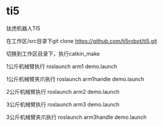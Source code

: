 # ti5
钛虎机器人TI5

在工作区/src目录下git clone https://github.com/ti5robot/ti5.git

切换到工作区目录下，执行catkin_make

1公斤机械臂执行 roslaunch arm1 demo.launch

1公斤机械臂夹爪执行 roslaunch arm1handle demo.launch

2公斤机械臂执行 roslaunch arm2 demo.launch

3公斤机械臂执行 roslaunch arm3 demo.launch

3公斤机械臂夹爪执行 roslaunch arm3handle demo.launch
